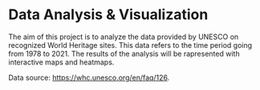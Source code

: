 # Data Analysis & Visualization

The aim of this project is to analyze the data provided by UNESCO on recognized World Heritage sites. This data refers to the time period going from 1978 to 2021.
The results of the analysis will be rapresented with interactive maps and heatmaps.

Data source: https://whc.unesco.org/en/faq/126.
